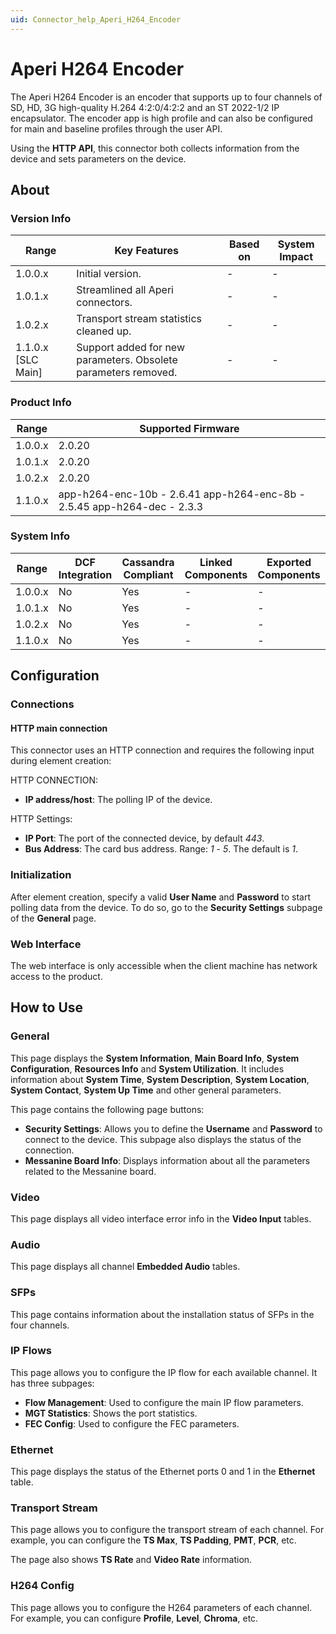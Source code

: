 ```yaml
---
uid: Connector_help_Aperi_H264_Encoder
---
```


# Aperi H264 Encoder

The Aperi H264 Encoder is an encoder that supports up to four channels of SD, HD, 3G high-quality H.264 4:2:0/4:2:2 and an ST 2022-1/2 IP encapsulator. The encoder app is high profile and can also be configured for main and baseline profiles through the user API.

Using the **HTTP API**, this connector both collects information from the device and sets parameters on the device.

## About

### Version Info

| **Range**            | **Key Features**                                               | **Based on** | **System Impact** |
|----------------------|----------------------------------------------------------------|--------------|-------------------|
| 1.0.0.x              | Initial version.                                               | \-           | \-                |
| 1.0.1.x              | Streamlined all Aperi connectors.                              | \-           | \-                |
| 1.0.2.x              | Transport stream statistics cleaned up.                        | \-           | \-                |
| 1.1.0.x \[SLC Main\] | Support added for new parameters. Obsolete parameters removed. | \-           | \-                |

### Product Info

| **Range** | **Supported Firmware**                                                  |
|-----------|-------------------------------------------------------------------------|
| 1.0.0.x   | 2.0.20                                                                  |
| 1.0.1.x   | 2.0.20                                                                  |
| 1.0.2.x   | 2.0.20                                                                  |
| 1.1.0.x   | app-h264-enc-10b - 2.6.41 app-h264-enc-8b - 2.5.45 app-h264-dec - 2.3.3 |

### System Info

| Range     | DCF Integration     | Cassandra Compliant     | Linked Components     | Exported Components     |
|-----------|---------------------|-------------------------|-----------------------|-------------------------|
| 1.0.0.x   | No                  | Yes                     | \-                    | \-                      |
| 1.0.1.x   | No                  | Yes                     | \-                    | \-                      |
| 1.0.2.x   | No                  | Yes                     | \-                    | \-                      |
| 1.1.0.x   | No                  | Yes                     | \-                    | \-                      |

## Configuration

### Connections

#### HTTP main connection

This connector uses an HTTP connection and requires the following input during element creation:

HTTP CONNECTION:

- **IP address/host**: The polling IP of the device.

HTTP Settings:

- **IP Port**: The port of the connected device, by default *443*.
- **Bus Address**: The card bus address. Range: *1* - *5*. The default is *1*.

### Initialization

After element creation, specify a valid **User Name** and **Password** to start polling data from the device. To do so, go to the **Security Settings** subpage of the **General** page.

### Web Interface

The web interface is only accessible when the client machine has network access to the product.

## How to Use

### General

This page displays the **System Information**, **Main Board Info**, **System Configuration**, **Resources Info** and **System Utilization**. It includes information about **System Time**, **System Description**, **System Location**, **System Contact**, **System Up Time** and other general parameters.

This page contains the following page buttons:

- **Security Settings**: Allows you to define the **Username** and **Password** to connect to the device. This subpage also displays the status of the connection.
- **Messanine Board Info**: Displays information about all the parameters related to the Messanine board.

### Video

This page displays all video interface error info in the **Video Input** tables.

### Audio

This page displays all channel **Embedded Audio** tables.

### SFPs

This page contains information about the installation status of SFPs in the four channels.

### IP Flows

This page allows you to configure the IP flow for each available channel. It has three subpages:

- **Flow Management**: Used to configure the main IP flow parameters.
- **MGT Statistics**: Shows the port statistics.
- **FEC Config**: Used to configure the FEC parameters.

### Ethernet

This page displays the status of the Ethernet ports 0 and 1 in the **Ethernet** table.

### Transport Stream

This page allows you to configure the transport stream of each channel. For example, you can configure the **TS Max**, **TS Padding**, **PMT**, **PCR**, etc.

The page also shows **TS Rate** and **Video Rate** information.

### H264 Config

This page allows you to configure the H264 parameters of each channel. For example, you can configure **Profile**, **Level**, **Chroma**, etc.
